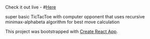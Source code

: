 Check it out live -
#[Here](https://jh0l.github.io/TicTacToe-General-Artificial-Intelligence-Super-Atomic-Ultra-Being-in-JS)

super basic TicTacToe with computer opponent that uses recursive minimax-alphabeta algorithm for best move calculation

This project was bootstrapped with [Create React App](https://github.com/facebookincubator/create-react-app).
